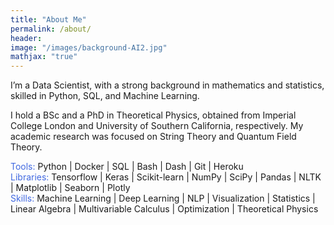 ```yaml
---
title: "About Me"
permalink: /about/
header:
image: "/images/background-AI2.jpg"
mathjax: "true"
---
```


I’m a Data Scientist, with a strong background in mathematics and statistics, skilled in Python, SQL, and Machine Learning.

I hold a BSc and a PhD in Theoretical Physics, obtained from Imperial College London and University of Southern California, respectively. My academic research was focused on String Theory and Quantum Field Theory.

<font color='royalblue'>Tools:</font> Python \| Docker \| SQL \| Bash \| Dash \| Git \| Heroku <br/>
<font color='royalblue'>Libraries:</font> Tensorflow \| Keras \| Scikit-learn \| NumPy \| SciPy \| Pandas \| NLTK \| Matplotlib \| Seaborn \| Plotly<br/>
<font color='royalblue'>Skills:</font> Machine Learning \| Deep Learning \|  NLP \| Visualization \| Statistics \| Linear Algebra \| Multivariable Calculus \| Optimization \| Theoretical Physics

